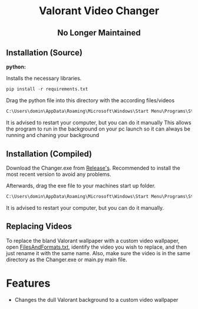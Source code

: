 <h1 align="center">Valorant Video Changer</h1>
<h2 align="center">No Longer Maintained</h2>

## Installation (Source)

**python:**

Installs the necessary libraries.
```py
pip install -r requirements.txt
```
Drag the python file into this directory with the according files/videos
```py
C:\Users\domin\AppData\Roaming\Microsoft\Windows\Start Menu\Programs\Startup
```
It is advised to restart your computer, but you can do it manually
This allows the program to run in the background on your pc launch so it can always be running and chaning your background

## Installation (Compiled)
Download the Changer.exe from [Release's](https://github.com/HsDom/ValorantVideoChanger/releases/).
Recommended to install the most recent version to avoid any problems.

Afterwards, drag the exe file to your machines start up folder.
```py
C:\Users\domin\AppData\Roaming\Microsoft\Windows\Start Menu\Programs\Startup
```
It is advised to restart your computer, but you can do it manually.

## Replacing Videos
To replace the bland Valorant wallpaper with a custom video wallpaper, open [FilesAndFormats.txt](https://github.com/HsDom/ValorantVideoChanger/blob/master/FilesAndFormats.txt), identify the video you wish to replace, and then just rename it with the same name. Also, make sure the video is in the same directory as the Changer.exe or main.py main file.

# Features
- Changes the dull Valorant background to a custom video wallpaper
